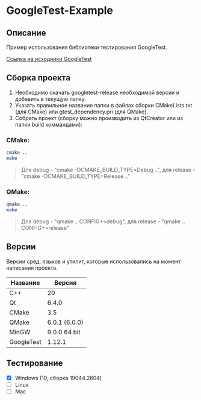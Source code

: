 # GoogleTest-Example

## Описание

Пример использования библиотеки тестирования GoogleTest.

[Ссылка на исходники GoogleTest](https://github.com/google/googletest "GoogleTest")

## Сборка проекта

1. Необходимо скачать googletest-release необходимой версии и добавить в текущую папку.
2. Указать правильное название папки в файлах сборки CMakeLists.txt (для CMake) или gtest_dependency.pri (для QMake).
3. Собрать проект (cборку можно производить из QtCreator или из папки build коммандами):

### CMake:

```bash
cmake ..
make
```
> Для debug - "cmake -DCMAKE_BUILD_TYPE=Debug ..", для release - "cmake -DCMAKE_BUILD_TYPE=Release .."

### QMake:

```bash
qmake ..
make
```
> Для debug - "qmake .. CONFIG+=debug", для release - "qmake .. CONFIG+=release"

## Версии

Версии сред, языков и утилит, которые использовались на момент написания проекта.

| Название   | Версия               |
| -----------|----------------------|
| C++        | 20                   |
| Qt         | 6.4.0                |
| CMake      | 3.5                  |
| QMake      | 6.0.1 (6.0.0)        |
| MinGW      | 9.0.0 64 bit         |
| GoogleTest | 1.12.1               |

## Тестирование

- [x] Windows (10, сборка 19044.2604)
- [ ] Linux
- [ ] Mac
